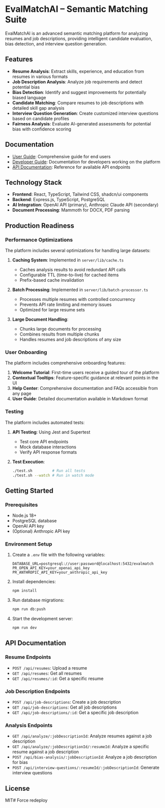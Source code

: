 # EvalMatchAI – Semantic Matching Suite

EvalMatchAI is an advanced semantic matching platform for analyzing resumes and job descriptions, providing intelligent candidate evaluation, bias detection, and interview question generation.

## Features

- **Resume Analysis**: Extract skills, experience, and education from resumes in various formats
- **Job Description Analysis**: Analyze job requirements and detect potential bias
- **Bias Detection**: Identify and suggest improvements for potentially biased language
- **Candidate Matching**: Compare resumes to job descriptions with detailed skill gap analysis
- **Interview Question Generation**: Create customized interview questions based on candidate profiles
- **Fairness Analysis**: Evaluate AI-generated assessments for potential bias with confidence scoring

## Documentation

- [User Guide](docs/user-guide.md): Comprehensive guide for end users
- [Developer Guide](docs/developer-guide.md): Documentation for developers working on the platform
- [API Documentation](#api-documentation): Reference for available API endpoints

## Technology Stack

- **Frontend**: React, TypeScript, Tailwind CSS, shadcn/ui components
- **Backend**: Express.js, TypeScript, PostgreSQL
- **AI Integration**: OpenAI API (primary), Anthropic Claude API (secondary)
- **Document Processing**: Mammoth for DOCX, PDF parsing

## Production Readiness

### Performance Optimizations

The platform includes several optimizations for handling large datasets:

1. **Caching System**: Implemented in `server/lib/cache.ts`
   - Caches analysis results to avoid redundant API calls
   - Configurable TTL (time-to-live) for cached items
   - Prefix-based cache invalidation

2. **Batch Processing**: Implemented in `server/lib/batch-processor.ts`
   - Processes multiple resumes with controlled concurrency
   - Prevents API rate limiting and memory issues
   - Optimized for large resume sets

3. **Large Document Handling**: 
   - Chunks large documents for processing
   - Combines results from multiple chunks
   - Handles resumes and job descriptions of any size

### User Onboarding

The platform includes comprehensive onboarding features:

1. **Welcome Tutorial**: First-time users receive a guided tour of the platform
2. **Contextual Tooltips**: Feature-specific guidance at relevant points in the UI
3. **Help Center**: Comprehensive documentation and FAQs accessible from any page
4. **User Guide**: Detailed documentation available in Markdown format

### Testing

The platform includes automated tests:

1. **API Testing**: Using Jest and Supertest
   - Test core API endpoints
   - Mock database interactions
   - Verify API response formats

2. **Test Execution**:
   ```bash
   ./test.sh         # Run all tests
   ./test.sh --watch # Run in watch mode
   ```

## Getting Started

### Prerequisites

- Node.js 18+
- PostgreSQL database
- OpenAI API key
- (Optional) Anthropic API key

### Environment Setup

1. Create a `.env` file with the following variables:
   ```
   DATABASE_URL=postgresql://user:password@localhost:5432/evalmatch
   PR_OPEN_API_KEY=your_openai_api_key
   PR_ANTHROPIC_API_KEY=your_anthropic_api_key
   ```

2. Install dependencies:
   ```bash
   npm install
   ```

3. Run database migrations:
   ```bash
   npm run db:push
   ```

4. Start the development server:
   ```bash
   npm run dev
   ```

## API Documentation

### Resume Endpoints

- `POST /api/resumes`: Upload a resume
- `GET /api/resumes`: Get all resumes
- `GET /api/resumes/:id`: Get a specific resume

### Job Description Endpoints

- `POST /api/job-descriptions`: Create a job description
- `GET /api/job-descriptions`: Get all job descriptions
- `GET /api/job-descriptions/:id`: Get a specific job description

### Analysis Endpoints

- `GET /api/analyze/:jobDescriptionId`: Analyze resumes against a job description
- `GET /api/analyze/:jobDescriptionId/:resumeId`: Analyze a specific resume against a job description
- `POST /api/bias-analysis/:jobDescriptionId`: Analyze a job description for bias
- `POST /api/interview-questions/:resumeId/:jobDescriptionId`: Generate interview questions

## License

MIT# Force redeploy
